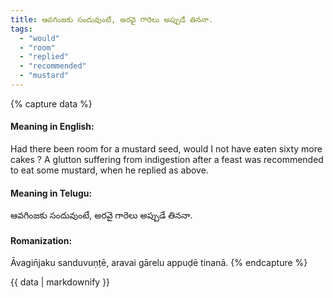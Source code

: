 ```yaml
---
title: ఆవగింజకు సందువుంటే, అరవై గారెలు అప్పుడే తిననా.
tags:
  - "would"
  - "room"
  - "replied"
  - "recommended"
  - "mustard"
---
```


{% capture data %}
#### Meaning in English:
Had there been room for a mustard seed, would I not have eaten sixty more cakes ?
A glutton suffering from indigestion after a feast was recommended to eat some mustard, when he replied as above.

#### Meaning in Telugu:
ఆవగింజకు సందువుంటే, అరవై గారెలు అప్పుడే తిననా.

#### Romanization:
Āvagin̄jaku sanduvuṇṭē, aravai gārelu appuḍē tinanā.
{% endcapture %}

{{ data | markdownify }}


